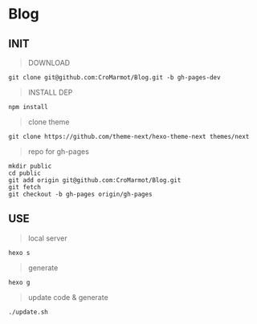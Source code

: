 Blog
====

## INIT

> DOWNLOAD

`git clone git@github.com:CroMarmot/Blog.git -b gh-pages-dev`

> INSTALL DEP

`npm install`

> clone theme

`git clone https://github.com/theme-next/hexo-theme-next themes/next`

> repo for gh-pages

```
mkdir public
cd public
git add origin git@github.com:CroMarmot/Blog.git
git fetch
git checkout -b gh-pages origin/gh-pages
```

## USE

> local server

`hexo s`

> generate

`hexo g`

> update code & generate

`./update.sh`
